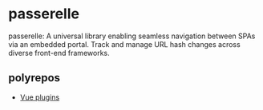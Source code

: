 # passerelle

passerelle: A universal library enabling seamless navigation between SPAs via an embedded portal. Track and manage URL hash changes across diverse front-end frameworks.

## polyrepos

- [Vue plugins](https://github.com/hacomono-lib/passerelle-vue)
